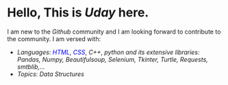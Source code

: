 # Hello, This is _Uday_ here.
I am new to the _Github_ community and I am looking forward to contribute to the community.
I am versed with:
- _Languages_:   <em style="color: blue">HTML</em>, <em style="color: blue">CSS</em>, _C++_, _python and its extensive libraries: Pandas, Numpy, Beautifulsoup, Selenium, Tkinter, Turtle,  Requests, smtblib,..._
- _Topics_: _Data Structures_


